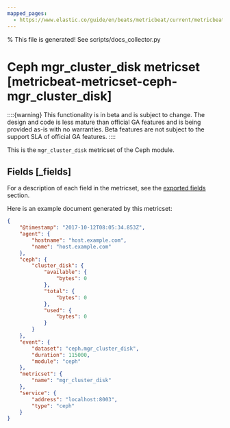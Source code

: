 ```yaml
---
mapped_pages:
  - https://www.elastic.co/guide/en/beats/metricbeat/current/metricbeat-metricset-ceph-mgr_cluster_disk.html
---
```


% This file is generated! See scripts/docs_collector.py

# Ceph mgr_cluster_disk metricset [metricbeat-metricset-ceph-mgr_cluster_disk]

::::{warning}
This functionality is in beta and is subject to change. The design and code is less mature than official GA features and is being provided as-is with no warranties. Beta features are not subject to the support SLA of official GA features.
::::


This is the `mgr_cluster_disk` metricset of the Ceph module.

## Fields [_fields]

For a description of each field in the metricset, see the [exported fields](/reference/metricbeat/exported-fields-ceph.md) section.

Here is an example document generated by this metricset:

```json
{
    "@timestamp": "2017-10-12T08:05:34.853Z",
    "agent": {
        "hostname": "host.example.com",
        "name": "host.example.com"
    },
    "ceph": {
        "cluster_disk": {
            "available": {
                "bytes": 0
            },
            "total": {
                "bytes": 0
            },
            "used": {
                "bytes": 0
            }
        }
    },
    "event": {
        "dataset": "ceph.mgr_cluster_disk",
        "duration": 115000,
        "module": "ceph"
    },
    "metricset": {
        "name": "mgr_cluster_disk"
    },
    "service": {
        "address": "localhost:8003",
        "type": "ceph"
    }
}
```
